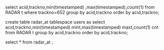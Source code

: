 select acid,trackno,min(timestamped) ,max(timestamped),count(1) from RADAR t where trackno=652 group by acid,trackno order by acid,trackno;

create table radar_at tablespace users as
select acid,trackno,min(timestamped) mint,max(timestamped) maxt,count(1) cnt from RADAR t  group by acid,trackno order by acid,trackno;

select * from radar_at ;